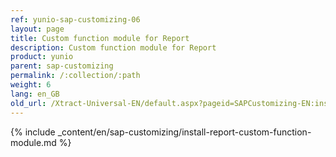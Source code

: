 ```yaml
---
ref: yunio-sap-customizing-06
layout: page
title: Custom function module for Report
description: Custom function module for Report
product: yunio
parent: sap-customizing
permalink: /:collection/:path
weight: 6
lang: en_GB
old_url: /Xtract-Universal-EN/default.aspx?pageid=SAPCustomizing-EN:install-report-custom-function-module
---
```


{% include _content/en/sap-customizing/install-report-custom-function-module.md  %}
